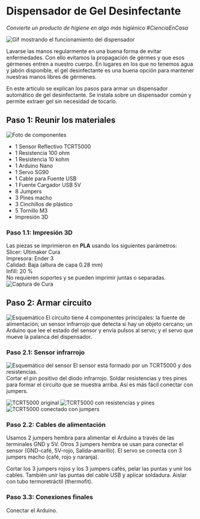 # Dispensador de Gel Desinfectante
*Convierte un producto de higiene en algo más higiénico*
*#CienciaEnCasa*

![Gif mostrando el funcionamiento del dispensador](/img/dispensador_prueba_01.gif)

Lavarse las manos regularmente en una buena forma de evitar enfermedades. 
Con ello evitamos la propagación de gérmes y que esos gérmenes entren a nuestro cuerpo. 
En lugares en los que no tenemos agua y jabón disponible, el gel desinfectante es una 
buena opción para mantener nuestras manos libres de gérmenes.

En este artículo se explican los pasos para armar un dispensador automático de gel 
desinfectante. Se instala sobre un dispensador común y permite extraer gel sin 
necesidad de tocarlo.

## Paso 1: Reunir los materiales
![Foto de componentes](/img/componentes_01.jpg)
+ 1 Sensor Reflectivo TCRT5000
+ 1	Resistencia 100 ohm
+ 1	Resistencia 10 kohm
+ 1	Arduino Nano
+ 1	Servo SG90
+ 1	Cable para Fuente USB
+ 1	Fuente Cargador USB 5V
+ 8	Jumpers
+ 3	Pines macho
+ 3	Cinchillos de plástico
+ 5	Tornillo M3
+ Impresión 3D

### Paso 1.1: Impresión 3D
Las piezas se imprimieron en **PLA** usando los siguientes parámetros:  
Slicer: Ultimaker Cura  
Impresora: Ender 3  
Calidad: Baja (altura de capa 0.28 mm)  
Infill: 20 %  
No requieren soportes y se pueden imprimir juntas o separadas.  
![Captura de Cura](/img/cama_impresora.png)

## Paso 2: Armar circuito
![Esquemático](/img/esquematico1.png)
El circuito tiene 4 componentes principales: la fuente de alimentación; un sensor infrarrojo que detecta si hay un objeto cercano; un Arduino que lee el estado del sensor y envía pulsos al servo; y el servo que mueve la palanca del dispensador. 

### Paso 2.1: Sensor infrarrojo
![Esquemático del sensor](/img/sensor.png)
El sensor está formado por un TCRT5000 y dos resistencias.  
Cortar el pin positivo del diodo infrarrojo. Soldar resistencias y tres pines para formar el circuito que se muestra arriba. Así es más fácil conectar con jumpers.

![TCRT5000 original](/img/sen_01.jpg)
![TCRT5000 con resistencias y pines](/img/sen_02.jpg)
![TCRT5000 conectado con jumpers](/img/sen_03.jpg)

### Paso 2.2: Cables de alimentación
Usamos 2 jumpers hembra para alimentar el Arduino a través de las terminales GND y 5V.
Otros 3 jumpers hembra se usan para conectar el sensor (GND-café, 5V-rojo, Salida-amarillo).
El servo se conecta con 3 jumpers macho (café, rojo y naranja).

Cortar los 3 jumpers rojos y los 3 jumpers cafés, pelar las puntas y unir los cables.
También unir las puntas del cable USB y aplicar soldadura. Aislar con tubo termoretráctil (thermofit).

### Paso 3.3: Conexiones finales
Conectar el Arduino.
